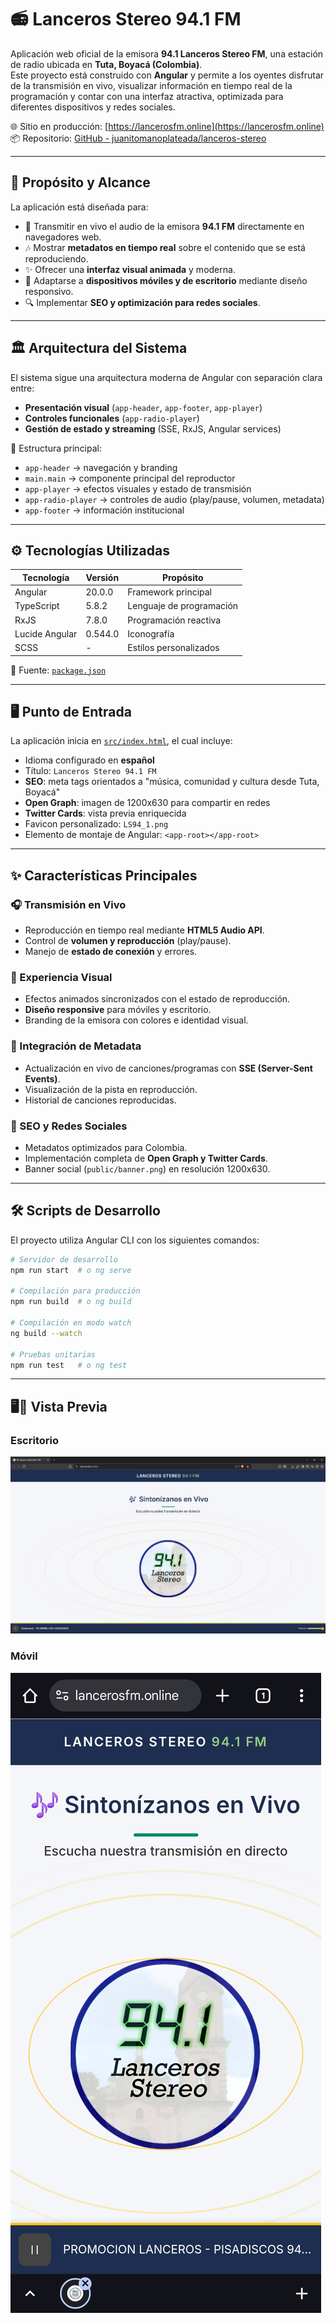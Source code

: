# 📻 Lanceros Stereo 94.1 FM

Aplicación web oficial de la emisora **94.1 Lanceros Stereo FM**, una estación de radio ubicada en **Tuta, Boyacá (Colombia)**.  
Este proyecto está construido con **Angular** y permite a los oyentes disfrutar de la transmisión en vivo, visualizar información en tiempo real de la programación y contar con una interfaz atractiva, optimizada para diferentes dispositivos y redes sociales.

🌐 Sitio en producción: [https://lancerosfm.online](https://lancerosfm.online)  
📦 Repositorio: [GitHub - juanitomanoplateada/lanceros-stereo](https://github.com/juanitomanoplateada/lanceros-stereo)

---

## 🚀 Propósito y Alcance

La aplicación está diseñada para:

- 📡 Transmitir en vivo el audio de la emisora **94.1 FM** directamente en navegadores web.
- 🎶 Mostrar **metadatos en tiempo real** sobre el contenido que se está reproduciendo.
- ✨ Ofrecer una **interfaz visual animada** y moderna.
- 📱 Adaptarse a **dispositivos móviles y de escritorio** mediante diseño responsivo.
- 🔍 Implementar **SEO y optimización para redes sociales**.

---

## 🏛️ Arquitectura del Sistema

El sistema sigue una arquitectura moderna de Angular con separación clara entre:

- **Presentación visual** (`app-header`, `app-footer`, `app-player`)
- **Controles funcionales** (`app-radio-player`)
- **Gestión de estado y streaming** (SSE, RxJS, Angular services)

📂 Estructura principal:

- `app-header` → navegación y branding  
- `main.main` → componente principal del reproductor  
- `app-player` → efectos visuales y estado de transmisión  
- `app-radio-player` → controles de audio (play/pause, volumen, metadata)  
- `app-footer` → información institucional  

---

## ⚙️ Tecnologías Utilizadas

| Tecnología      | Versión  | Propósito                        |
|-----------------|----------|----------------------------------|
| Angular         | 20.0.0   | Framework principal              |
| TypeScript      | 5.8.2    | Lenguaje de programación         |
| RxJS            | 7.8.0    | Programación reactiva            |
| Lucide Angular  | 0.544.0  | Iconografía                      |
| SCSS            | -        | Estilos personalizados           |

📄 Fuente: [`package.json`](package.json)

---

## 🖥️ Punto de Entrada

La aplicación inicia en [`src/index.html`](src/index.html), el cual incluye:

- Idioma configurado en **español**
- Título: `Lanceros Stereo 94.1 FM`
- **SEO**: meta tags orientados a "música, comunidad y cultura desde Tuta, Boyacá"
- **Open Graph**: imagen de 1200x630 para compartir en redes
- **Twitter Cards**: vista previa enriquecida
- Favicon personalizado: `LS94_1.png`
- Elemento de montaje de Angular: `<app-root></app-root>`

---

## ✨ Características Principales

### 🎧 Transmisión en Vivo
- Reproducción en tiempo real mediante **HTML5 Audio API**.
- Control de **volumen y reproducción** (play/pause).
- Manejo de **estado de conexión** y errores.

### 🎨 Experiencia Visual
- Efectos animados sincronizados con el estado de reproducción.
- **Diseño responsive** para móviles y escritorio.
- Branding de la emisora con colores e identidad visual.

### 📰 Integración de Metadata
- Actualización en vivo de canciones/programas con **SSE (Server-Sent Events)**.
- Visualización de la pista en reproducción.
- Historial de canciones reproducidas.

### 📢 SEO y Redes Sociales
- Metadatos optimizados para Colombia.
- Implementación completa de **Open Graph y Twitter Cards**.
- Banner social (`public/banner.png`) en resolución 1200x630.

---

## 🛠️ Scripts de Desarrollo

El proyecto utiliza Angular CLI con los siguientes comandos:

```bash
# Servidor de desarrollo
npm run start  # o ng serve

# Compilación para producción
npm run build  # o ng build

# Compilación en modo watch
ng build --watch

# Pruebas unitarias
npm run test   # o ng test
```

---

## 🖥️📱 Vista Previa

### Escritorio
![Vista Escritorio](public/desktop-preview.png)

### Móvil
![Vista Móvil](public/mobile-preview.jpg)

